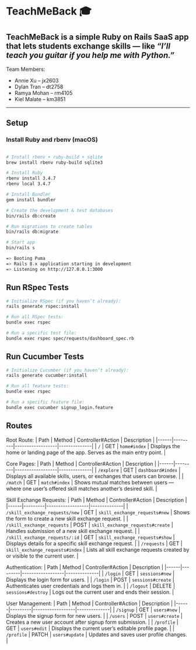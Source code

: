 # TeachMeBack 🎓

TeachMeBack is a simple Ruby on Rails SaaS app that lets students exchange skills — like *“I’ll teach you guitar if you help me with Python.”*
---
Team Members:
* Annie Xu – jx2603
* Dylan Tran – dt2758
* Ramya Mohan – rm4105
* Kiel Malate – km3851
---

## Setup

### Install Ruby and rbenv (macOS)
```bash

# Install rbenv + ruby-build + sqlite
brew install rbenv ruby-build sqlite3

# Install Ruby
rbenv install 3.4.7
rbenv local 3.4.7

# Install Bundler
gem install bundler

# Create the development & test databases
bin/rails db:create

# Run migrations to create tables
bin/rails db:migrate

# Start app
bin/rails s

=> Booting Puma
=> Rails 8.x application starting in development
=> Listening on http://127.0.0.1:3000
```

## Run RSpec Tests

```bash
# Initialize RSpec (if you haven’t already):
rails generate rspec:install

# Run all RSpec tests:
bundle exec rspec

# Run a specific test file:
bundle exec rspec spec/requests/dashboard_spec.rb
```

## Run Cucumber Tests
```bash
# Initialize Cucumber (if you haven’t already):
rails generate cucumber:install

# Run all feature tests:
bundle exec rspec

# Run a specific feature file:
bundle exec cucumber signup_login.feature
```

## Routes

Root Route:
| Path | Method | Controller#Action | Description |
|------|---------|------------------|--------------|
| `/` | GET | `home#index` | Displays the home or landing page of the app. Serves as the main entry point. |

Core Pages:
| Path | Method | Controller#Action | Description |
|------|---------|------------------|--------------|
| `/explore` | GET | `dashboard#index` | Displays all available skills, users, or exchanges that users can browse. |
| `/match` | GET | `match#index` | Shows mutual matches between users — where one user’s offered skill matches another’s desired skill. |

Skill Exchange Requests:
| Path | Method | Controller#Action | Description |
|------|---------|------------------|--------------|
| `/skill_exchange_requests/new` | GET | `skill_exchange_requests#new` | Shows the form to create a new skill exchange request. |
| `/skill_exchange_requests` | POST | `skill_exchange_requests#create` | Handles submission of a new skill exchange request. |
| `/skill_exchange_requests/:id` | GET | `skill_exchange_requests#show` | Displays details for a specific skill exchange request. |
| `/requests` | GET | `skill_exchange_requests#index` | Lists all skill exchange requests created by or visible to the current user. |

Authentication:
| Path | Method | Controller#Action | Description |
|------|---------|------------------|--------------|
| `/login` | GET | `sessions#new` | Displays the login form for users. |
| `/login` | POST | `sessions#create` | Authenticates user credentials and logs them in. |
| `/logout` | DELETE | `sessions#destroy` | Logs out the current user and ends their session. |

User Management:
| Path | Method | Controller#Action | Description |
|------|---------|------------------|--------------|
| `/signup` | GET | `users#new` | Displays the signup form for new users. |
| `/users` | POST | `users#create` | Creates a new user account after signup form submission. |
| `/profile` | GET | `users#edit` | Displays the current user’s editable profile page. |
| `/profile` | PATCH | `users#update` | Updates and saves user profile changes. |